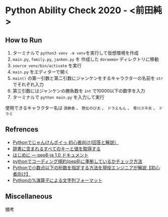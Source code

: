 # Python Ability Check 2020 - <前田純>

## How to Run

1. ターミナルで `python3 venv -m venv`を実行して仮想環境を作成
2. `main.py`, `family.py`, `janken.py` を 作成した `doraemon` ディレクトリに移動
3. `source venv/bin/activate` を実行
4. `main.py` をエディターで開く
5. `main()` の第一引数と第二引数にジャンケンをするキャラクターの名前を `str` でそれぞれ入力
6. 第三引数にはジャンケンの勝負数を `int` で10000以下の数字を入力
7. ターミナルで `python main.py` を入力して実行

使用できるキャラクター名は `源静香` 、 `野比のび太` 、 `ドラえもん` 、 `骨川スネ夫` 、 `ドラミ`

## Refrences

- [Pythonでじゃんけんポイっ 初心者向け(回答と解説）](https://qiita.com/sandream/items/01374069f447b7748eba)
- [辞書に含まれるすべてのキーと値を取得する
](https://www.javadrive.jp/python/dictionary/index8.html)
- [はじめに — pep8-ja 1.0 ドキュメント](https://pep8-ja.readthedocs.io/ja/latest/)
- [pythonでコーディング規約(pep8)に準拠しているかチェック方法](https://qiita.com/HyunwookPark/items/b54baf66710ca5fa647a)
- [Pythonで小数点以下の桁数を指定する方法を現役エンジニアが解説【初心者向け】](https://techacademy.jp/magazine/23378)
- [Pythonの%演算子による文字列フォーマット](https://qiita.com/takahiro_itazuri/items/e585b46d096036bc837f)

## Miscellaneous

備考
